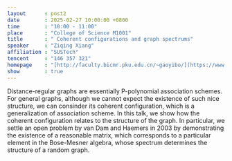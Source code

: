 ```yaml
---
layout      : post2
date        : 2025-02-27 10:00:00 +0800
time        : "10:00 - 11:00"
place       : "College of Science M1001"
title       : " Coherent configurations and graph spectrums"
speaker     : "Ziqing Xiang"
affiliation : "SUSTech"
tencent     : "146 357 321"
homepage    : "[http://faculty.bicmr.pku.edu.cn/~gaoyibo/](https://www.sustech.edu.cn/zh/faculties/xiangziqing.html)"
show        : true
---
```


Distance-regular graphs are essentially P-polynomial association schemes. For general graphs, although we cannot expect the existence of such nice structure, we can consinder its coherent configuration, which is a generalization of association scheme. In this talk, we show how the coherent configuration relates to the structure of the graph. In particular, we settle an open problem by van Dam and Haemers in 2003 by demonstrating the existence of a reasonable matrix, which corresponds to a particular element in the Bose-Mesner algebra, whose spectrum determines the structure of a random graph.

